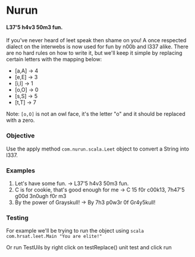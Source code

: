 Nurun
=====

#### L37'5 h4v3 50m3 fun.

If you've never heard of leet speak then shame on you! A once respected dialect on the interwebs is now used for fun by
n00b and l337 alike. There are no hard rules on how to write it, but we'll keep it simple by replacing certain letters
with the mapping below:

* [a,A] -> 4
* [e,E] -> 3
* [i,I] -> 1
* [o,O] -> 0
* [s,S] -> 5
* [t,T] -> 7

Note: `[o,O]` is not an owl face, it's the letter "o" and it should be replaced with a zero.

### Objective

Use the apply method `com.nurun.scala.Leet` object to convert a String into l337.

### Examples

1. Let's have some fun. -> L37'5 h4v3 50m3 fun.
2. C is for cookie, that's good enough for me -> C 15 f0r c00k13, 7h47'5 g00d 3n0ugh f0r m3
3. By the power of Grayskull! -> By 7h3 p0w3r 0f Gr4y5kull!

### Testing

For example we'll be trying to run the object using `scala com.hrsat.leet.Main "You are elite!"`

Or run TestUils by right click on testReplace() unit test  and  click run